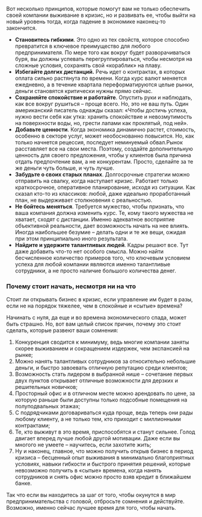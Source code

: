 Вот несколько принципов, которые помогут вам не только обеспечить своей компании выживание в кризис, 
но и развивать ее, чтобы выйти на новый уровень тогда, когда падение в экономике наконец\-то закончится.

*   **Становитесь гибкими**. Это одно из тех свойств, которое способно превратится в ключевое преимущество для любого предпринимателя. По мере того как вокруг будет разворачиваться буря, вы должны успевать перегруппироваться, чтобы несмотря на сложные условия, сохранять свой «кораблик» на плаву.
*   **Избегайте долгих дистанций.** Речь идет о контрактах, в которых оплата сильно растянута по времени. Когда курс валют меняется ежедневно, а в течение квартала переформатируются целые рынки, деньги становятся критически нужны прямо сейчас.
*   **Сохраняйте спокойствие и работайте**. Опустить руки и наблюдать, как все вокруг рушиться – проще всего. Но, это не ваш путь. Один американский писатель однажды сказал: «Чтобы достичь успеха, нужно вести себя как утка: хранить спокойствие и невозмутимость на поверхности воды, но, грести лапами как проклятый, под ней».
*   **Добавьте ценности**. Когда экономика динамично растет, стоимость, особенно в секторе услуг, может необоснованно повысится. Но, как только начнется рецессия, последует неминуемый обвал.Рынок расставляет все на свои места. Поэтому, создайте дополнительную ценность для своего предложения, чтобы у клиентов была причина отдать предпочтение вам, а не конкурентам. Просто, сделайте за те же деньги чуть больше, и чуть лучше.
*   **Забудьте о своих старых планах**. Долгосрочные стратегии можно отправить на свалку, когда наступает кризис. Работает только краткосрочное, оперативное планирование, исходя из ситуации. Как сказал кто\-то из классиков: любой, даже идеально проработанный план, не выдерживает столкновения с реальностью.
*   **Не бойтесь меняться**. Требуется мужество, чтобы признать, что ваша компания должна изменить курс. Те, кому такого мужества не хватает, сходят с дистанции. Именно адекватное восприятие объективной реальности, дает возможность начать на нее влиять. Иногда наибольшее безумие – делать одни и те же вещи, ожидая при этом принципиально иного результата.
*   **Найдите и удержите талантливых людей**. Кадры решают все. Тут даже добавить что\-то нет особого смысла. Можно найти бесчисленное количество примеров того, что ключевым условием успеха для любой компании являются именно талантливые сотрудники, а не просто наличие большого количества денег.

### Почему стоит начать, несмотря ни на что

Стоит ли открывать бизнес в кризис, если управление им будет в разы, если не на порядок тяжелее, чем в спокойные и «сытые» времена?

Начинать с нуля, да еще и во времена экономического спада, может быть страшно. Но, вот вам целый список причин, почему это стоит сделать, 
которые развеют ваши сомнения:

1.  Конкуренция сводится к минимуму, ведь многие компании заняты скорее выживанием и сокращением издержек, чем экспансией на рынке;
2.  Можно нанять талантливых сотрудников за относительно небольшие деньги, и быстро завоевать отличную репутацию среди клиентов;
3.  Возможность стать лидером в выбранной нише – сочетание первых двух пунктов открывает отличные возможности для дерзких и решительных новичков;
4.  Просторный офис и в отличном месте можно арендовать по цене, за которую раньше были доступны только подсобные помещения на полуподвальных этажах;
5.  С подрядчиками договариваться куда проще, ведь теперь они рады любому клиенту, а не только тем, кто приходит с миллионными контрактами;
6.  Те, кто выживут в это время, приспособятся и станут сильнее. Голод двигает вперед лучше любой другой мотивации. Даже если вы многого не умеете – научитесь, если захотите жить;
7.  Ну и наконец, главное, что можно получить открыв бизнес в период кризиса – бесценный опыт выживания в минимально благоприятных условиях, навыки гибкости и быстрого принятия решений, которые невозможно получить в «сытые» времена, когда нанять сотрудников и снять офис можно просто взяв кредит в ближайшем банке.

Так что если вы находитесь за шаг от того, чтобы окунутся в мир предпринимательства с головой, отбросьте сомнения и действуйте. Возможно, именно сейчас лучшее время для того, чтобы начать.
